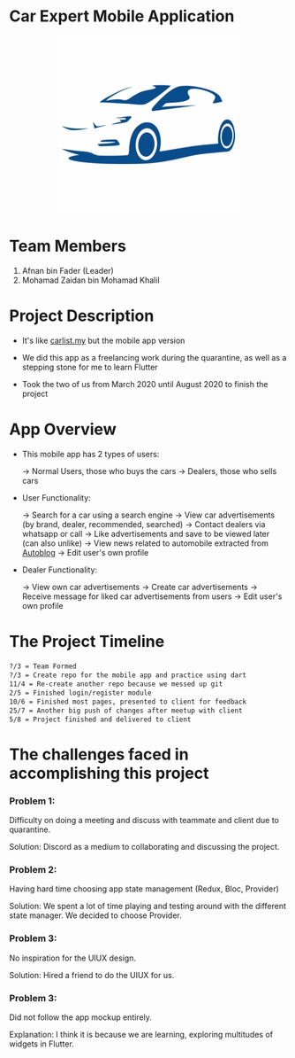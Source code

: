 # Car Expert Mobile Application
<p align = "center">
    <img src = https://github.com/mhdzidannn/Car-Expert/blob/master/android/app/src/main/res/mipmap-hdpi/login.png?raw=true>
</p>

# Team Members

1. Afnan bin Fader (Leader)
2. Mohamad Zaidan bin Mohamad Khalil


# Project Description

-	It's like [carlist.my](https://www.carlist.my/) but the mobile app version

-	We did this app as a freelancing work during the quarantine, as well as a stepping stone for me to learn Flutter

-	Took the two of us from March 2020 until August 2020 to finish the project

# App Overview

- This mobile app has 2 types of users:

    ->  Normal Users, those who buys the cars
    ->  Dealers, those who sells cars

- User Functionality:

    ->  Search for a car using a search engine
    ->  View car advertisements (by brand, dealer, recommended, searched)
    ->  Contact dealers via whatsapp or call
    ->  Like advertisements and save to be viewed later (can also unlike)
    ->  View news related to automobile extracted from [Autoblog](https://www.autoblog.com/)
    ->  Edit user's own profile

- Dealer Functionality:

    ->  View own car advertisements
    ->  Create car advertisements
    ->  Receive message for liked car advertisements from users
    ->  Edit user's own profile


# The Project Timeline
>>
```
?/3 = Team Formed 
?/3 = Create repo for the mobile app and practice using dart
11/4 = Re-create another repo because we messed up git
2/5 = Finished login/register module
10/6 = Finished most pages, presented to client for feedback
25/7 = Another big push of changes after meetup with client
5/8 = Project finished and delivered to client
```

# The challenges faced in accomplishing this project


### Problem 1:
Difficulty on doing a meeting and discuss with teammate and client due to quarantine.

Solution: Discord as a medium to collaborating and discussing the project.


### Problem 2:
Having hard time choosing app state management (Redux, Bloc, Provider)

Solution: We spent a lot of time playing and testing around with the different state manager. We decided to choose Provider.


### Problem 3:
No inspiration for the UIUX design. 

Solution: Hired a friend to do the UIUX for us.


### Problem 3:
Did not follow the app mockup entirely.

Explanation: I think it is because we are learning, exploring multitudes of widgets in Flutter.


